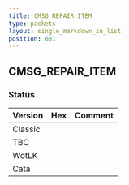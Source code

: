 ```yaml
---
title: CMSG_REPAIR_ITEM
type: packets
layout: single_markdown_in_list
position: 681
---
```


## CMSG_REPAIR_ITEM

### Status

Version | Hex | Comment
---------- | ---------- | ---------- 
Classic |  |  
TBC |  |  
WotLK |  |  
Cata |  |  
